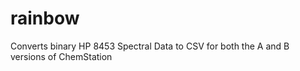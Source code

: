 # rainbow
Converts binary HP 8453 Spectral Data to CSV for both the A and B versions of ChemStation
